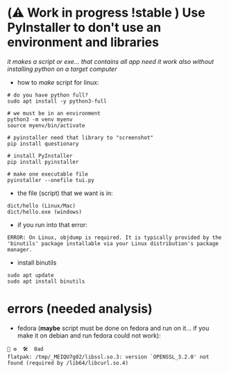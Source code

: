 # (⚠️ Work in progress !stable ) Use PyInstaller to don't use an environment and libraries
_it makes a script or exe... that contains all app need
it work also without installing python on a target computer_
* how to _make_ script for linux:
```
# do you have python full?
sudo apt install -y python3-full

# we must be in an environment
python3 -m venv myenv 
source myenv/bin/activate

# pyinstaller need that library to "screenshot"
pip install questionary

# install PyInstaller
pip install pyinstaller

# make one executable file
pyinstaller --onefile tui.py
```

* the file (script) that we want is in:
```
dict/hello (Linux/Mac)
dict/hello.exe (windows)
```
* if you run into that error:
```
ERROR: On Linux, objdump is required. It is typically provided by the 'binutils' package installable via your Linux distribution's package manager.

```
* install binutils
```
sudo apt update
sudo apt install binutils
```

# errors (needed analysis)
* fedora (**maybe** script must be done on fedora and run on it... if you make it on debian and run fedora could not work):
```
🔧 ⚙️  🛠️  0ad
flatpak: /tmp/_MEIQU7g02/libssl.so.3: version `OPENSSL_3.2.0' not found (required by /lib64/libcurl.so.4)

```
